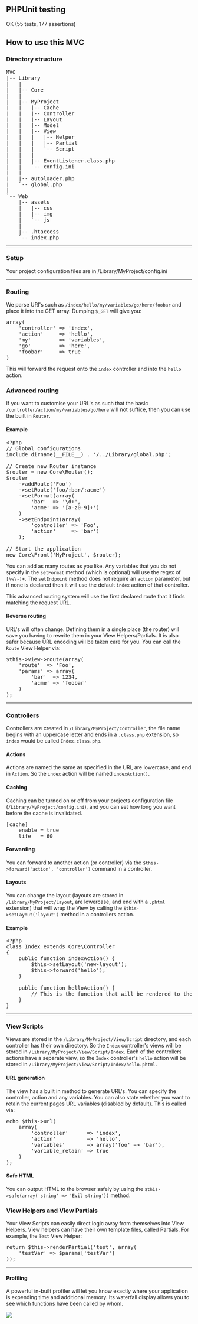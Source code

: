 <h2>PHPUnit testing</h2>

<p>OK (55 tests, 177 assertions)</p>

<h2>How to use this MVC</h2>

<h3>Directory structure</h3>

<pre>
MVC
|-- Library
|   |
|   |-- Core
|   |
|   |-- MyProject
|   |   |-- Cache
|   |   |-- Controller
|   |   |-- Layout
|   |   |-- Model
|   |   |-- View
|   |   |   |-- Helper
|   |   |   |-- Partial
|   |   |   `-- Script
|   |   |
|   |   |-- EventListener.class.php
|   |   `-- config.ini
|   |
|   |-- autoloader.php
|   `-- global.php
|
`-- Web
    |-- assets
    |   |-- css
    |   |-- img
    |   `-- js
    |
    |-- .htaccess
    `-- index.php</pre>

<hr />

<h3>Setup</h3>

<p>Your project configuration files are in /Library/MyProject/config.ini</p>

<hr />

<h3>Routing</h3>

<p>We parse URI's such as <code>/index/hello/my/variables/go/here/foobar</code> and place it into the GET array. Dumping <code>$_GET</code> will give you:

<pre>array(
	'controller' => 'index',
	'action'     => 'hello',
	'my'         => 'variables',
	'go'         => 'here',
	'foobar'     => true
)</pre>

<p>This will forward the request onto the <code>index</code> controller and into the <code>hello</code> action.</p>

<h3>Advanced routing</h3>

<p>If you want to customise your URL's as such that the basic <code>/controller/action/my/variables/go/here</code> will not suffice, then you can use the built in <code>Router</code>.</p>

<h4>Example</h4>

<pre>&lt;?php
// Global configurations
include dirname(__FILE__) . '/../Library/global.php';

// Create new Router instance
$router = new Core\Router();
$router
    ->addRoute('Foo')
    ->setRoute('foo/:bar/:acme')
    ->setFormat(array(
        'bar'  => '\d+',
        'acme' => '[a-z0-9]+')
    )
    ->setEndpoint(array(
        'controller' => 'Foo',
        'action'     => 'bar')
    );

// Start the application
new Core\Front('MyProject', $router);
</pre>

<p>You can add as many routes as you like. Any variables that you do not specify in the <code>setFormat</code> method (which is optional) will use the regex of <code>[\w\-]+</code>. The <code>setEndpoint</code> method does not require an <code>action</code> parameter, but if none is declared then it will use the default <code>index</code> action of that controller.</p>

<p>This advanced routing system will use the first declared route that it finds matching the request URL.</p>

<h4>Reverse routing</h4>

<p>URL's will often change. Defining them in a single place (the router) will save you having to rewrite them in your View Helpers/Partials. It is also safer because URL encoding will be taken care for you. You can call the <code>Route</code> View Helper via:</p>

<pre>$this->view->route(array(
	'route'  => 'Foo',
	'params' => array(
		'bar'  => 1234,
		'acme' => 'foobar'
	)
);</pre>

<hr />

<h3>Controllers</h3>

<p>Controllers are created in <code>/Library/MyProject/Controller</code>, the file name begins with an uppercase letter and ends in a <code>.class.php</code> extension, so <code>index</code> would be called <code>Index.class.php</code>.</p>

<h4>Actions</h4>

<p>Actions are named the same as specified in the URI, are lowercase, and end in <code>Action</code>. So the <code>index</code> action will be named <code>indexAction()</code>.</p>

<h4>Caching</h4>

<p>Caching can be turned on or off from your projects configuration file (<code>/Library/MyProject/config.ini</code>), and you can set how long you want before the cache is invalidated.</p>

<pre>[cache]
    enable = true
    life   = 60</pre>

<h4>Forwarding</h4>

<p>You can forward to another action (or controller) via the <code>$this->forward('action', 'controller')</code> command in a controller.</p>

<h4>Layouts</h4>

<p>You can change the layout (layouts are stored in <code>/Library/MyProject/Layout</code>, are lowercase, and end with a <code>.phtml</code> extension) that will wrap the View by calling the <code>$this->setLayout('layout')</code> method in a controllers action.</p>

<h4>Example</h4>

<pre>&lt;?php
class Index extends Core\Controller
{
	public function indexAction() {
		$this->setLayout('new-layout');
		$this->forward('hello');
	}

	public function helloAction() {
		// This is the function that will be rendered to the browser
	}
}</pre>

<hr />

<h3>View Scripts</h3>

<p>Views are stored in the <code>/Library/MyProject/View/Script</code> directory, and each controller has their own directory. So the <code>Index</code> controller's views will be stored in <code>/Library/MyProject/View/Script/Index</code>. Each of the controllers actions have a separate view, so the <code>Index</code> controller's <code>hello</code> action will be stored in <code>/Library/MyProject/View/Script/Index/hello.phtml</code>.</p>

<h4>URL generation</h4>

<p>The view has a built in method to generate URL's. You can specify the controller, action and any variables. You can also state whether you want to retain the current pages URL variables (disabled by default). This is called via:</p>

<pre>echo $this->url(
	array(
		'controller'      => 'index',
		'action'          => 'hello',
		'variables'       => array('foo' => 'bar'),
		'variable_retain' => true
	)
);</pre>

<h4>Safe HTML</h4>

<p>You can output HTML to the browser safely by using the <code>$this->safe(array('string' => 'Evil string'))</code> method.</p>

<h3>View Helpers and View Partials</h3>

<p>Your View Scripts can easily direct logic away from themselves into View Helpers. View helpers can have their own template files, called Partials. For example, the <code>Test</code> View Helper:</p>

<pre>return $this->renderPartial('test', array(
	'testVar' => $params['testVar']
));</pre>

<hr />

<h4>Profiling</h4>

<p>A powerful in-built profiler will let you know exactly where your application is expending time and additional memory. Its waterfall display allows you to see which functions have been called by whom.</p>

<img src="https://raw.github.com/chrisjhill/MVC/master/Web/assets/img/profiler.png" />